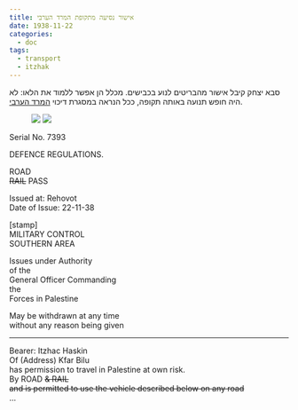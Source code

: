 ```yaml
---
title: אישור נסיעה מתקופת המרד הערבי
date: 1938-11-22
categories:
  - doc
tags:
  - transport
  - itzhak
---
```


סבא יצחק קיבל אישור מהבריטים לנוע בכבישים. מכלל הן אפשר ללמוד את הלאו:
לא היה חופש תנועה באותה תקופה,
ככל הנראה במסגרת דיכוי [המרד הערבי](https://he.wikipedia.org/wiki/%D7%94%D7%9E%D7%A8%D7%93_%D7%94%D7%A2%D7%A8%D7%91%D7%99_%D7%94%D7%92%D7%93%D7%95%D7%9C).

<figure class="half">
    <a  href="/haskindocs/assets/images/1938-11-22-road-pass-1.jpg">
    <img src="/haskindocs/assets/images/1938-11-22-road-pass-1.jpg"></a>
    <a  href="/haskindocs/assets/images/1938-11-22-road-pass-2.jpg">
    <img src="/haskindocs/assets/images/1938-11-22-road-pass-2.jpg"></a>
</figure>

Serial No. 7393

DEFENCE REGULATIONS.

ROAD  
~~RAIL~~  PASS  

Issued at: Rehovot  
Date of Issue: 22-11-38  

[stamp]  
MILITARY CONTROL  
SOUTHERN AREA

Issues under Authority  
of the  
General Officer Commanding  
the  
Forces in Palestine

May be withdrawn at any time  
without any reason being given

---

Bearer: Itzhac Haskin  
Of (Address) Kfar Bilu  
has permission to travel in Palestine at own risk.  
By ROAD ~~& RAIL~~  
~~and is permitted to use the vehicle described below on any road~~  
...  
